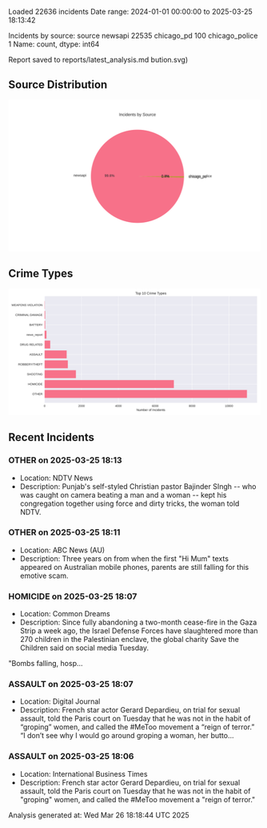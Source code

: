 
Loaded 22636 incidents
Date range: 2024-01-01 00:00:00 to 2025-03-25 18:13:42

Incidents by source:
source
newsapi           22535
chicago_pd          100
chicago_police        1
Name: count, dtype: int64

Report saved to reports/latest_analysis.md
bution.svg)

## Source Distribution
![Source Distribution](images/source_distribution.svg)

## Crime Types
![Crime Types](images/crime_types.svg)

## Recent Incidents

### OTHER on 2025-03-25 18:13
- Location: NDTV News
- Description: Punjab&#039;s self-styled Christian pastor Bajinder SIngh -- who was caught on camera beating a man and a woman -- kept his congregation together using force and dirty tricks, the woman told NDTV.


### OTHER on 2025-03-25 18:11
- Location: ABC News (AU)
- Description: Three years on from when the first "Hi Mum" texts appeared on Australian mobile phones, parents are still falling for this emotive scam.


### HOMICIDE on 2025-03-25 18:07
- Location: Common Dreams
- Description: Since fully abandoning a two-month cease-fire in the Gaza Strip a week ago, the Israel Defense Forces have slaughtered more than 270 children in the Palestinian enclave, the global charity Save the Children 
said on social media Tuesday.

"Bombs falling, hosp…


### ASSAULT on 2025-03-25 18:07
- Location: Digital Journal
- Description: French star actor Gerard Depardieu, on trial for sexual assault, told the Paris court on Tuesday that he was not in the habit of “groping” women, and called the #MeToo movement a “reign of terror.” “I don’t see why I would go around groping a woman, her butto…


### ASSAULT on 2025-03-25 18:06
- Location: International Business Times
- Description: French star actor Gerard Depardieu, on trial for sexual assault, told the Paris court on Tuesday that he was not in the habit of "groping" women, and called the #MeToo movement a "reign of terror."

Analysis generated at: Wed Mar 26 18:18:44 UTC 2025
